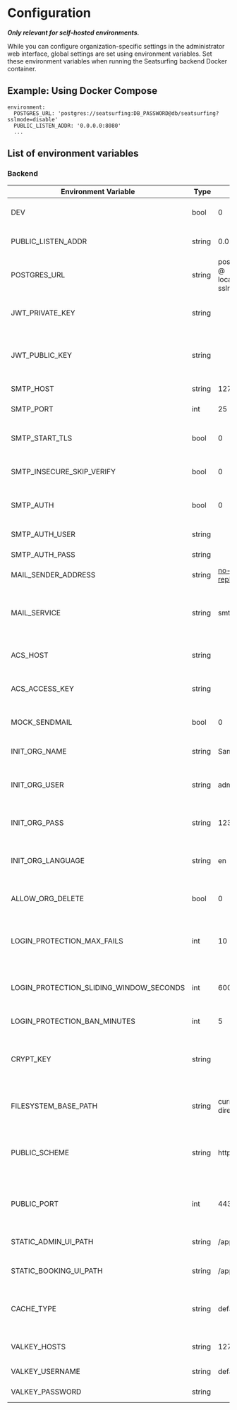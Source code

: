 # Configuration

**_Only relevant for self-hosted environments._**

While you can configure organization-specific settings in the administrator web interface, global settings are set using environment variables. Set these environment variables when running the Seatsurfing backend Docker container.

## Example: Using Docker Compose

```
environment:
  POSTGRES_URL: 'postgres://seatsurfing:DB_PASSWORD@db/seatsurfing?sslmode=disable'
  PUBLIC_LISTEN_ADDR: '0.0.0.0:8080'
  ...
```

## List of environment variables

### Backend

| Environment Variable                    |  Type  |  Default                                                         |  Description                                                          |
| --------------------------------------- | ------ | ---------------------------------------------------------------- | --------------------------------------------------------------------- |
| DEV                                     | bool   | 0                                                                | Development Mode, set to 1 to enable                                  |
| PUBLIC_LISTEN_ADDR                      | string | 0.0.0.0:8080                                                     | TCP/IP listen address and port                                        |
| POSTGRES_URL                            | string | postgres://postgres:root @ localhost/seatsurfing?sslmode=disable | PostgreSQL Connection                                                 |
| JWT_PRIVATE_KEY                         | string |                                                                  | Path to PEM file with RSA private key for JWT signing                 |
| JWT_PUBLIC_KEY                          | string |                                                                  | Path to PEM file with RSA public key for JWT verification             |
| SMTP_HOST                               | string | 127.0.0.1                                                        | SMTP server address                                                   |
| SMTP_PORT                               | int    | 25                                                               | SMTP server port                                                      |
| SMTP_START_TLS                          | bool   | 0                                                                | Use SMTP STARTTLS extension, set to 1 to enable                       |
| SMTP_INSECURE_SKIP_VERIFY               | bool   | 0                                                                | Disable SMTP TLS certificate validation                               |
| SMTP_AUTH                               | bool   | 0                                                                | SMTP authentication, set to 1 to enable                               |
| SMTP_AUTH_USER                          | string |                                                                  | SMTP auth username                                                    |
| SMTP_AUTH_PASS                          | string |                                                                  | SMTP auth password                                                    |
| MAIL_SENDER_ADDRESS                     | string | no-reply@seatsurfing.local                                       | Mail sender address                                                   |
| MAIL_SERVICE                            | string | smtp                                                             | Mail send service (smtp = SMTP or acs = Azure Communication Services) |
| ACS_HOST                                | string |                                                                  | Azure Communication Services Host                                     |
| ACS_ACCESS_KEY                          | string |                                                                  | Azure Communication Services Access Key                               |
| MOCK_SENDMAIL                           | bool   | 0                                                                | SMTP mocking, set to 1 to enable                                      |
| INIT_ORG_NAME                           | string | Sample Company                                                   | Your organization's name                                              |
| INIT_ORG_USER                           | string | admin                                                            | Your organization's admin username                                    |
| INIT_ORG_PASS                           | string | 12345678                                                         | Your organization's admin password                                    |
| INIT_ORG_LANGUAGE                       | string | en                                                               | Your organization's ISO language code                                 |
| ALLOW_ORG_DELETE                        | bool   | 0                                                                | Allow admins to delete their own organization                         |
| LOGIN_PROTECTION_MAX_FAILS              | int    | 10                                                               | Number of failed login attempts before user gets banned               |
| LOGIN_PROTECTION_SLIDING_WINDOW_SECONDS | int    | 600                                                              | Sliding window size in seconds for checking failed login attempts     |
| LOGIN_PROTECTION_BAN_MINUTES            | int    | 5                                                                | Ban time in minutes                                                   |
| CRYPT_KEY                               | string |                                                                  | A 32 bytes long string used for encrypting certain database fields    |
| FILESYSTEM_BASE_PATH                    | string | current working directory                                        | The base path for loading additional ressources                       |
| PUBLIC_SCHEME                           | string | https                                                            | The http scheme under which your server is publicly reachable         |
| PUBLIC_PORT                             | int    | 443                                                              | The http port under which your server is publicly reachable           |
| STATIC_ADMIN_UI_PATH                    | string | /app/admin-ui                                                    | The path to the static Admin UI Web Assets                            |
| STATIC_BOOKING_UI_PATH                  | string | /app/booking-ui                                                  | The path to the static Booking UI Web Assets                          |
| CACHE_TYPE                              | string | default                                                          | The cache to use ('default' = built-in, 'valkey' = Valkey.io)         |
| VALKEY_HOSTS                            | string | 127.0.0.1:6379                                                   | Comma-separated list of Valkey hosts                                  |
| VALKEY_USERNAME                         | string | default                                                          | Valkey username                                                       |
| VALKEY_PASSWORD                         | string |                                                                  | Valkey password                                                       |
